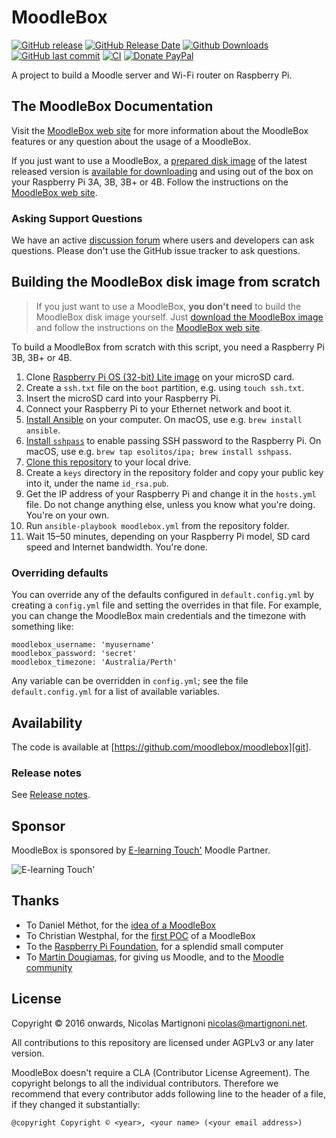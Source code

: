 # MoodleBox

[![GitHub release](https://img.shields.io/github/release/moodlebox/moodlebox.svg)](https://github.com/moodlebox/moodlebox/releases/latest)
[![GitHub Release Date](https://img.shields.io/github/release-date/moodlebox/moodlebox.svg)](https://github.com/moodlebox/moodlebox/releases/latest)
[![Github Downloads](https://img.shields.io/github/downloads/moodlebox/moodlebox/total.svg)](https://github.com/moodlebox/moodlebox/releases/)
[![GitHub last commit](https://img.shields.io/github/last-commit/moodlebox/moodlebox.svg)](https://github.com/moodlebox/moodlebox/commits/)
[![CI](https://github.com/moodlebox/moodlebox/workflows/CI/badge.svg)](https://github.com/moodlebox/moodlebox/actions?query=workflow%3ACI)
[![Donate PayPal](https://img.shields.io/badge/donate-PayPal-orange.svg)](https://www.paypal.me/moodlebox/50)

A project to build a Moodle server and Wi-Fi router on Raspberry Pi.

## The MoodleBox Documentation

Visit the [MoodleBox web site][website] for more information about the MoodleBox features or any question about the usage of a MoodleBox.

If you just want to use a MoodleBox, a [prepared disk image][download] of the latest released version is [available for downloading][download] and using out of the box on your Raspberry Pi 3A, 3B, 3B+ or 4B. Follow the instructions on the [MoodleBox web site][website].

### Asking Support Questions

We have an active [discussion forum][forum] where users and developers can ask questions. Please don't use the GitHub issue tracker to ask questions.

## Building the MoodleBox disk image from scratch

> If you just want to use a MoodleBox, __you don't need__ to build the MoodleBox disk image yourself. Just [download the MoodleBox image][download] and follow the instructions on the [MoodleBox web site][website].

To build a MoodleBox from scratch with this script, you need a Raspberry Pi 3B, 3B+ or 4B.

1. Clone [Raspberry Pi OS (32-bit) Lite image](https://www.raspberrypi.org/downloads/raspberry-pi-os/) on your microSD card.
1. Create a `ssh.txt` file on the `boot` partition, e.g. using `touch ssh.txt`.
1. Insert the microSD card into your Raspberry Pi.
1. Connect your Raspberry Pi to your Ethernet network and boot it.
1. [Install Ansible](https://docs.ansible.com/ansible/latest/installation_guide/index.html) on your computer. On macOS, use e.g. `brew install ansible`.
1. [Install `sshpass`](https://gist.github.com/arunoda/7790979) to enable passing SSH password to the Raspberry Pi. On macOS, use e.g. `brew tap esolitos/ipa; brew install sshpass`.
1. [Clone this repository][git] to your local drive.
1. Create a `keys` directory in the repository folder and copy your public key into it, under the name `id_rsa.pub`.
1. Get the IP address of your Raspberry Pi and change it in the `hosts.yml` file. Do not change anything else, unless you know what you're doing. You're on your own.
1. Run `ansible-playbook moodlebox.yml` from the repository folder.
1. Wait 15–50 minutes, depending on your Raspberry Pi model, SD card speed and Internet bandwidth. You're done.

### Overriding defaults

You can override any of the defaults configured in `default.config.yml` by creating a `config.yml` file and setting the overrides in that file. For example, you can change the MoodleBox main credentials and the timezone with something like:

    moodlebox_username: 'myusername'
    moodlebox_password: 'secret'
    moodlebox_timezone: 'Australia/Perth'

Any variable can be overridden in `config.yml`; see the file `default.config.yml` for a list of available variables.

## Availability

The code is available at [https://github.com/moodlebox/moodlebox][git].

### Release notes

See [Release notes](https://github.com/moodlebox/moodlebox/blob/master/CHANGELOG.md).

## Sponsor

MoodleBox is sponsored by [E-learning Touch'](https://www.elearningtouch.com/) Moodle Partner.

![E-learning Touch'](https://www.elearningtouch.com/wp-content/uploads/2018/09/logo_elt_2018.jpg)

## Thanks

- To Daniel Méthot, for the [idea of a MoodleBox](https://moodle.org/mod/forum/discuss.php?d=278493)
- To Christian Westphal, for the [first POC](https://moodle.org/mod/forum/discuss.php?d=331170) of a MoodleBox
- To the [Raspberry Pi Foundation](https://www.raspberrypi.org/), for a splendid small computer
- To [Martin Dougiamas](https://en.wikipedia.org/wiki/Martin_Dougiamas), for giving us Moodle, and to the [Moodle community](https://moodle.org/)

## License

Copyright © 2016 onwards, Nicolas Martignoni nicolas@martignoni.net.

All contributions to this repository are licensed under AGPLv3 or any later version.

MoodleBox doesn't require a CLA (Contributor License Agreement). The copyright belongs to all the individual contributors. Therefore we recommend that every contributor adds following line to the header of a file, if they
changed it substantially:

```
@copyright Copyright © <year>, <your name> (<your email address>)
```

  [website]: https://moodlebox.net
  [download]: https://moodlebox.net/download
  [forum]: https://discuss.moodlebox.net/
  [git]: https://github.com/moodlebox/moodlebox
